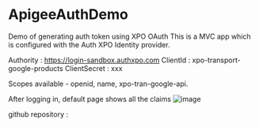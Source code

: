 # ApigeeAuthDemo
Demo of generating auth token using XPO OAuth
This is a MVC app which is configured with the Auth XPO Identity provider. 

Authority : https://login-sandbox.authxpo.com
ClientId : xpo-transport-google-products
ClientSecret : xxx

Scopes available - openid, name, xpo-tran-google-api. 

After logging in, default page shows all the claims
![image](https://user-images.githubusercontent.com/96166550/155367010-dbb15ec1-815a-4327-9284-620f94e495ce.png)

github repository : 

